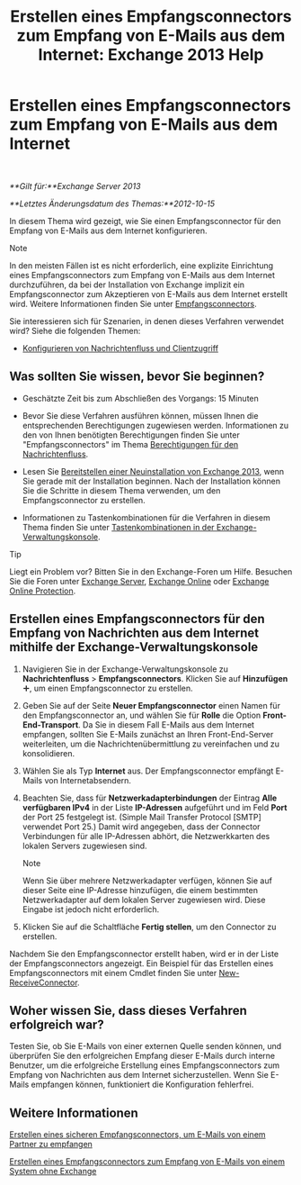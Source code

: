 ﻿---
title: 'Erstellen eines Empfangsconnectors zum Empfang von E-Mails aus dem Internet: Exchange 2013 Help'
TOCTitle: Erstellen eines Empfangsconnectors zum Empfang von E-Mails aus dem Internet
ms:assetid: 534bbd32-a0db-4d50-9579-4933b156d7b3
ms:mtpsurl: https://technet.microsoft.com/de-de/library/JJ657447(v=EXCHG.150)
ms:contentKeyID: 50475673
ms.date: 04/24/2018
mtps_version: v=EXCHG.150
ms.translationtype: HT
---

# Erstellen eines Empfangsconnectors zum Empfang von E-Mails aus dem Internet

 

_**Gilt für:**Exchange Server 2013_

_**Letztes Änderungsdatum des Themas:**2012-10-15_

In diesem Thema wird gezeigt, wie Sie einen Empfangsconnector für den Empfang von E-Mails aus dem Internet konfigurieren.


> [!NOTE]
> In den meisten Fällen ist es nicht erforderlich, eine explizite Einrichtung eines Empfangsconnectors zum Empfang von E-Mails aus dem Internet durchzuführen, da bei der Installation von Exchange implizit ein Empfangsconnector zum Akzeptieren von E-Mails aus dem Internet erstellt wird. Weitere Informationen finden Sie unter <A href="receive-connectors-exchange-2013-help.md">Empfangsconnectors</A>.



Sie interessieren sich für Szenarien, in denen dieses Verfahren verwendet wird? Siehe die folgenden Themen:

  - [Konfigurieren von Nachrichtenfluss und Clientzugriff](configure-mail-flow-and-client-access-exchange-2013-help.md)

## Was sollten Sie wissen, bevor Sie beginnen?

  - Geschätzte Zeit bis zum Abschließen des Vorgangs: 15 Minuten

  - Bevor Sie diese Verfahren ausführen können, müssen Ihnen die entsprechenden Berechtigungen zugewiesen werden. Informationen zu den von Ihnen benötigten Berechtigungen finden Sie unter "Empfangsconnectors" im Thema [Berechtigungen für den Nachrichtenfluss](mail-flow-permissions-exchange-2013-help.md).

  - Lesen Sie [Bereitstellen einer Neuinstallation von Exchange 2013](deploy-a-new-installation-of-exchange-2013-exchange-2013-help.md), wenn Sie gerade mit der Installation beginnen. Nach der Installation können Sie die Schritte in diesem Thema verwenden, um den Empfangsconnector zu erstellen.

  - Informationen zu Tastenkombinationen für die Verfahren in diesem Thema finden Sie unter [Tastenkombinationen in der Exchange-Verwaltungskonsole](keyboard-shortcuts-in-the-exchange-admin-center-exchange-online-protection-help.md).


> [!TIP]
> Liegt ein Problem vor? Bitten Sie in den Exchange-Foren um Hilfe. Besuchen Sie die Foren unter <A href="https://go.microsoft.com/fwlink/p/?linkid=60612">Exchange Server</A>, <A href="https://go.microsoft.com/fwlink/p/?linkid=267542">Exchange Online</A> oder <A href="https://go.microsoft.com/fwlink/p/?linkid=285351">Exchange Online Protection</A>.



## Erstellen eines Empfangsconnectors für den Empfang von Nachrichten aus dem Internet mithilfe der Exchange-Verwaltungskonsole

1.  Navigieren Sie in der Exchange-Verwaltungskonsole zu **Nachrichtenfluss** \> **Empfangsconnectors**. Klicken Sie auf **Hinzufügen**![Hinzufügen (Symbol)](images/JJ218640.c1e75329-d6d7-4073-a27d-498590bbb558(EXCHG.150).gif "Hinzufügen (Symbol)"), um einen Empfangsconnector zu erstellen.

2.  Geben Sie auf der Seite **Neuer Empfangsconnector** einen Namen für den Empfangsconnector an, und wählen Sie für **Rolle** die Option **Front-End-Transport**. Da Sie in diesem Fall E-Mails aus dem Internet empfangen, sollten Sie E-Mails zunächst an Ihren Front-End-Server weiterleiten, um die Nachrichtenübermittlung zu vereinfachen und zu konsolidieren.

3.  Wählen Sie als Typ **Internet** aus. Der Empfangsconnector empfängt E-Mails von Internetabsendern.

4.  Beachten Sie, dass für **Netzwerkadapterbindungen** der Eintrag **Alle verfügbaren IPv4** in der Liste **IP-Adressen** aufgeführt und im Feld **Port** der Port 25 festgelegt ist. (Simple Mail Transfer Protocol \[SMTP\] verwendet Port 25.) Damit wird angegeben, dass der Connector Verbindungen für alle IP-Adressen abhört, die Netzwerkkarten des lokalen Servers zugewiesen sind.
    

    > [!NOTE]
    > Wenn Sie über mehrere Netzwerkadapter verfügen, können Sie auf dieser Seite eine IP-Adresse hinzufügen, die einem bestimmten Netzwerkadapter auf dem lokalen Server zugewiesen wird. Diese Eingabe ist jedoch nicht erforderlich.



5.  Klicken Sie auf die Schaltfläche **Fertig stellen**, um den Connector zu erstellen.

Nachdem Sie den Empfangsconnector erstellt haben, wird er in der Liste der Empfangsconnectors angezeigt. Ein Beispiel für das Erstellen eines Empfangsconnectors mit einem Cmdlet finden Sie unter [New-ReceiveConnector](https://technet.microsoft.com/de-de/library/bb125139\(v=exchg.150\)).

## Woher wissen Sie, dass dieses Verfahren erfolgreich war?

Testen Sie, ob Sie E-Mails von einer externen Quelle senden können, und überprüfen Sie den erfolgreichen Empfang dieser E-Mails durch interne Benutzer, um die erfolgreiche Erstellung eines Empfangsconnectors zum Empfang von Nachrichten aus dem Internet sicherzustellen. Wenn Sie E-Mails empfangen können, funktioniert die Konfiguration fehlerfrei.

## Weitere Informationen

[Erstellen eines sicheren Empfangsconnectors, um E-Mails von einem Partner zu empfangen](create-a-secure-receive-connector-to-receive-email-from-a-partner-exchange-2013-help.md)

[Erstellen eines Empfangsconnectors zum Empfang von E-Mails von einem System ohne Exchange](create-a-receive-connector-to-receive-email-from-a-system-not-running-exchange-exchange-2013-help.md)


